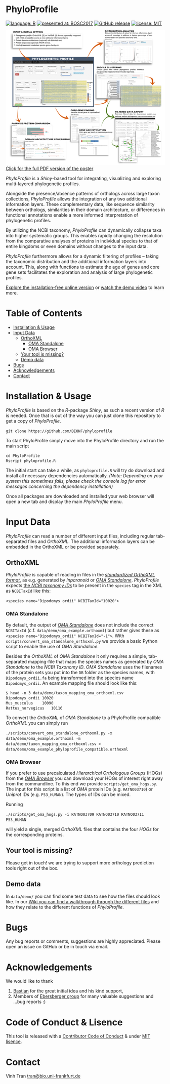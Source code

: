 # PhyloProfile
[![language: R](https://img.shields.io/badge/language-R-blue.svg?style=flat)](https://www.r-project.org/)
[![presented at: BOSC2017](https://img.shields.io/badge/presented%20at-BOSC2017-green.svg?style=flat)](https://f1000research.com/posters/6-1782)
[![GitHub release](https://img.shields.io/badge/stable%20release-v0.1.0-orange.svg)](https://github.com/BIONF/PhyloProfile/releases/tag/v0.1.0)
[![license: MIT](https://img.shields.io/badge/license-MIT-lightgrey.svg)](https://opensource.org/licenses/MIT)

[![](www/posterSub.png)](https://f1000research.com/posters/6-1782)
[Click for the full PDF version of the poster](https://f1000research.com/posters/6-1782)

*PhyloProfile* is a *Shiny*-based tool for integrating, visualizing and exploring multi-layered phylogenetic profiles.

Alongside the presence/absence patterns of orthologs across large taxon collections, *PhyloProfile* allows the integration of any two additional information layers. These complementary data, like sequence similarity between orthologs, similarities in their domain architecture, or differences in functional annotations enable a more informed interpretation of phylogenetic profiles.

By utilizing the NCBI taxonomy, *PhyloProfile* can dynamically collapse taxa into higher systematic groups. This enables rapidly changing the resolution from the comparative analyses of proteins in individual species to that of entire kingdoms or even domains without changes to the input data.

*PhyloProfile* furthermore allows for a dynamic filtering of profiles – taking the taxonomic distribution and the additional information layers into account. This, along with functions to estimate the age of genes and core gene sets facilitates the exploration and analysis of large phylogenetic profiles.

[Explore the installation-free online version](https://phyloprofile.shinyapps.io/phyloprofile/) or [watch the demo video](https://vimeo.com/225373912) to learn more.

# Table of Contents
- [Installation & Usage](#installation--usage)
- [Input Data](#input-data)
  * [OrthoXML](#orthoxml)
    + [OMA Standalone](#oma-standalone)
    + [OMA Browser](#oma-browser)
  * [Your tool is missing?](#your-tool-is-missing)
  * [Demo data](#demo-data)
- [Bugs](#bugs)
- [Acknowledgements](#acknowledgements)
- [Contact](#contact)

# Installation & Usage
*PhyloProfile* is based on the *R*-package *Shiny*, as such a recent version of *R* is needed. Once that is out of the way you can just clone this repository to get a copy of *PhyloProfile*.

`git clone https://github.com/BIONF/phyloprofile`

To start PhyloProfile simply move into the PhyloProfile directory and run the main script

```
cd PhyloProfile
Rscript phyloprofile.R
```

The initial start can take a while, as `phyloprofile.R` will try do download and install all necessary dependencies automatically. *(Note: Depending on your system this sometimes fails, please check the console log for error messages concerning the dependency installation)*

Once all packages are downloaded and installed your web browser will open a new tab and display the main *PhyloProfile* menu.

# Input Data
*PhyloProfile* can read a number of different input files, including regular tab-separated files and *OrthoXML*. The additional information layers can be embedded in the OrthoXML or be provided separately.

## OrthoXML
*PhyloProfile* is capable of reading in files in the [*standardized OrthoXML format*](http://www.orthoxml.org/xml/Main.html), as e.g. generated by *Inparanoid* or [*OMA Standalone*](http://omabrowser.org/standalone/). *PhyloProfile* expects [the *NCBI taxonomy IDs*](https://www.ncbi.nlm.nih.gov/taxonomy) to be present in the `species` tag in the XML as `NCBITaxId` like this:

`<species name="Dipodomys ordii" NCBITaxId="10020">`

### OMA Standalone
By default, the output of [*OMA Standalone*](http://omabrowser.org/standalone/) does not include the correct `NCBITaxId` (c.f. `data/demo/oma_example.orthoxml`) but rather gives these as `<species name="Dipodomys_ordii" NCBITaxId="-1">`. With `scripts/convert_oma_standalone_orthoxml.py` we provide a basic Python script to enable the use of *OMA Standalone*.

Besides the *OrthoXML* of *OMA Standalone* it only requires a simple, tab-separated mapping-file that maps the species names as generated by *OMA Standalone* to the *NCBI Taxonomy ID*. *OMA Standalone* uses the filenames of the protein sets you put into the `DB` folder as the species names, with `Dipodomys_ordii.fa` being transformed into the species name `Dipodomys_ordii`. An example mapping file should look like this:
```
$ head -n 3 data/demo/taxon_mapping_oma_orthoxml.csv
Dipodomys_ordii	10020
Mus_musculus	10090
Rattus_norvegicus	10116
```

To convert the *OrthoXML* of *OMA Standalone* to a PhyloProfile compatible *OrthoXML* you can simply run

`./scripts/convert_oma_standalone_orthoxml.py -x data/demo/oma_example.orthoxml -m data/demo/taxon_mapping_oma_orthoxml.csv > data/demo/oma_example_phyloprofile_compatible.orthoxml`

### OMA Browser
If you prefer to use precalculated *Hierarchical Orthologous Groups* (HOGs) from the [*OMA Browser*](http://omabrowser.org/oma/home/) you can download your HOGs of interest right away from the commandline. To this end we provide `scripts/get_oma_hogs.py`. The input for this script is a list of *OMA* protein IDs (e.g. `RATNO03710`) or *Uniprot* IDs (e.g. `P53_HUMAN`). The types of IDs can be mixed.

Running

`./scripts/get_oma_hogs.py -i RATNO03709 RATNO03710 RATNO03711 P53_HUMAN`

will yield a single, merged *OrthoXML* files that contains the four *HOGs* for the corresponding proteins.

## Your tool is missing?
Please get in touch! we are trying to support more orthology prediction tools right out of the box.

## Demo data
In `data/demo/` you can find some test data to see how the files should look like. In our [Wiki you can find a walkthrough through the different files](https://github.com/BIONF/PhyloProfile/wiki/Input-Data) and how they relate to the different functions of *PhyloProfile*.

# Bugs
Any bug reports or comments, suggestions are highly appreciated. Please open an issue on GitHub or be in touch via email.

# Acknowledgements
We would like to thank
1) [Bastian](https://github.com/gedankenstuecke) for the great initial idea and his kind support,
2) Members of [Ebersberger group](http://www.bio.uni-frankfurt.de/43045195/ak-ebersberger) for many valuable suggestions and ...bug reports :)

# Code of Conduct & Lisence
This tool is released with a [Contributor Code of Conduct](https://github.com/BIONF/PhyloProfile/blob/master/CODE_OF_CONDUCT.md) & under [MIT lisence](https://github.com/BIONF/PhyloProfile/blob/master/LICENSE).

# Contact
Vinh Tran
tran@bio.uni-frankfurt.de
